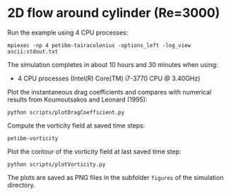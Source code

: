 # 2D flow around cylinder (Re=3000)

Run the example using 4 CPU processes:

```
mpiexec -np 4 petibm-tairacolonius -options_left -log_view ascii:stdout.txt
```

The simulation completes in about 10 hours and 30 minutes when using:
- 4 CPU processes (Intel(R) Core(TM) i7-3770 CPU @ 3.40GHz)

Plot the instantaneous drag coefficients and compares with numerical results
from Koumoutsakos and Leonard (1995):

```
python scripts/plotDragCoefficient.py
```

Compute the vorticity field at saved time steps:

```
petibm-vorticity
```

Plot the contour of the vorticity field at last saved time step:

```
python scripts/plotVorticity.py
```

The plots are saved as PNG files in the subfolder `figures` of the simulation
directory.

